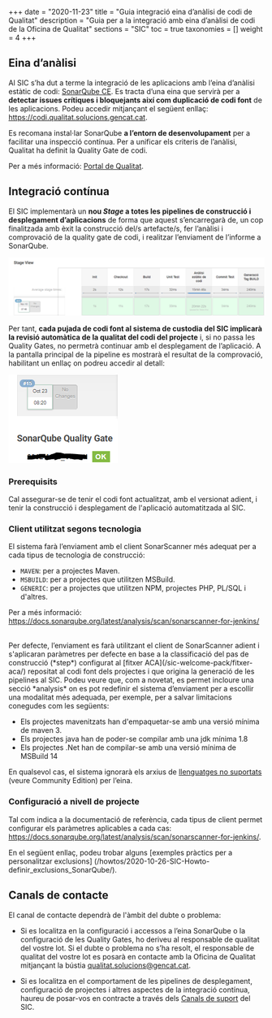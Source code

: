 +++
date = "2020-11-23"
title = "Guia integració eina d’anàlisi de codi de Qualitat"
description = "Guia per a la integració amb eina d’anàlisi de codi de la Oficina de Qualitat"
sections = "SIC"
toc = true
taxonomies = []
weight = 4
+++

## Eina d’anàlisi

Al SIC s’ha dut a terme la integració de les aplicacions amb l’eina d’anàlisi estàtic de codi: [SonarQube CE](https://docs.sonarqube.org/latest/).
Es tracta d’una eina que servirà per a **detectar issues crítiques i bloquejants així com duplicació de codi font** de les aplicacions.
Podeu accedir mitjançant el següent enllaç: https://codi.qualitat.solucions.gencat.cat.

Es recomana instal·lar SonarQube **a l’entorn de desenvolupament** per a facilitar una inspecció contínua.
Per a unificar els criteris de l’anàlisi, Qualitat ha definit la Quality Gate de codi.

Per a més informació: [Portal de Qualitat](https://qualitat.solucions.gencat.cat/eines/sonarqube/).

## Integració contínua

El SIC implementarà un **nou *Stage* a totes les pipelines de construcció i desplegament d’aplicacions** de forma que
aquest s’encarregarà de, un cop finalitzada amb èxit la construcció del/s artefacte/s,
fer l’anàlisi i comprovació de la quality gate de codi, i realitzar l’enviament de l’informe a SonarQube.

![Stage AEC](/related/sic/2.0/aec_stage.png)
<br/>

Per tant, **cada pujada de codi font al sistema de custodia del SIC implicarà la revisió automàtica de la qualitat del codi del
projecte** i, si no passa les Quality Gates, no permetrà continuar amb el desplegament de l’aplicació. A la pantalla principal de la
pipeline es mostrarà el resultat de la comprovació, habilitant un enllaç on podreu accedir al detall:

![Stage AEC](/related/sic/2.0/link_qualitygate.png)
<br/>

### Prerequisits

Cal assegurar-se de tenir el codi font actualitzat, amb el versionat adient, i tenir la construcció i desplegament de l'aplicació automatitzada al SIC.

### Client utilitzat segons tecnologia

El sistema farà l’enviament amb el client SonarScanner més adequat per a cada tipus de tecnologia de construcció:

- `MAVEN`: per a projectes Maven.
- `MSBUILD`: per a projectes que utilitzen MSBuild.
- `GENERIC`: per a projectes que utilitzen NPM, projectes PHP, PL/SQL i d'altres.

Per a més informació:
https://docs.sonarqube.org/latest/analysis/scan/sonarscanner-for-jenkins/

<br/>
Per defecte, l’enviament es farà utilitzant el client de SonarScanner adient i s'aplicaran paràmetres per defecte en base a la classificació del
pas de construcció (*step*) configurat al [fitxer ACA](/sic-welcome-pack/fitxer-aca/)
repositat al codi font dels projectes i que origina la generació de les pipelines al SIC.
Podeu veure que, com a novetat, es permet incloure una secció *analysis* on es pot redefinir el sistema d’enviament
per a escollir una modalitat més adequada, per exemple, per a salvar limitacions conegudes com les següents:

- Els projectes mavenitzats han d'empaquetar-se amb una versió mínima de maven 3.
- Els projectes java han de poder-se compilar amb una jdk mínima 1.8
- Els projectes .Net han de compilar-se amb una versió mínima de MSBuild 14

En qualsevol cas, el sistema ignorarà els arxius de [llenguatges no suportats](https://docs.sonarqube.org/latest/analysis/languages/overview/)
(veure Community Edition) per l’eina.

### Configuració a nivell de projecte

Tal com indica a la documentació de referència, cada tipus de client permet configurar els paràmetres aplicables a cada cas:
https://docs.sonarqube.org/latest/analysis/scan/sonarscanner-for-jenkins/.

En el següent enllaç, podeu trobar alguns [exemples pràctics per a personalitzar exclusions]
(/howtos/2020-10-26-SIC-Howto-definir_exclusions_SonarQube/).

## Canals de contacte
El canal de contacte dependrà de l'àmbit del dubte o problema:

- Si es localitza en la configuració i accessos a l’eina SonarQube o la configuració de les
Quality Gates, ho deriveu al responsable de qualitat del vostre lot. Si el dubte o problema no s’ha resolt,
el responsable de qualitat del vostre lot es posarà en contacte amb la Oficina de Qualitat mitjançant la
bústia qualitat.solucions@gencat.cat.

- Si es localitza en el comportament de les pipelines de desplegament, configuració de projectes i altres
aspectes de la integració contínua, haureu de posar-vos en contracte a través dels
[Canals de suport](/sic/suport/#altres-dubtes-o-problem%C3%A0tiques) del SIC.